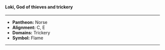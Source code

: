 #### Loki, God of thieves and trickery
___

- **Pantheon:** Norse
- **Alignment:** C, E
- **Domains:** Trickery
- **Symbol:** Flame
___
